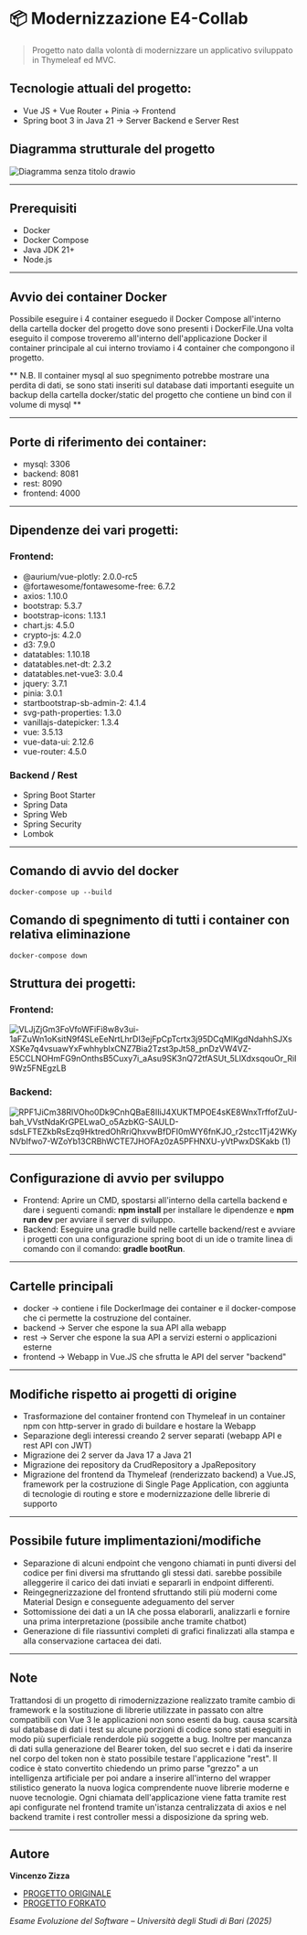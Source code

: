 # 📦 Modernizzazione E4-Collab
> Progetto nato dalla volontà di modernizzare un applicativo sviluppato in Thymeleaf ed MVC.

## Tecnologie attuali del progetto:
- Vue JS + Vue Router + Pinia -> Frontend
- Spring boot 3 in Java 21 -> Server Backend e Server Rest

## Diagramma strutturale del progetto
![Diagramma senza titolo drawio](https://github.com/user-attachments/assets/9b7ae4a3-edaf-4f84-9c62-c2282f0e1aa7)

---

## Prerequisiti

- Docker
- Docker Compose
- Java JDK 21+
- Node.js

---

## Avvio dei container Docker
Possibile eseguire i 4 container eseguedo il Docker Compose all'interno della cartella docker del progetto dove sono presenti i DockerFile.Una volta eseguito il compose troveremo all'interno dell'applicazione Docker il container principale al cui interno troviamo i 4 container che compongono il progetto.

** N.B. Il container mysql al suo spegnimento potrebbe mostrare una perdita di dati, se sono stati inseriti sul database dati importanti eseguite un backup della cartella docker/static del progetto che contiene un bind con il volume di mysql **

---

## Porte di riferimento dei container:
- mysql: 3306
- backend: 8081
- rest: 8090
- frontend: 4000

---

## Dipendenze dei vari progetti:
### Frontend:
- @aurium/vue-plotly: 2.0.0-rc5
- @fortawesome/fontawesome-free: 6.7.2
- axios: 1.10.0
- bootstrap: 5.3.7
- bootstrap-icons: 1.13.1
- chart.js: 4.5.0
- crypto-js: 4.2.0
- d3: 7.9.0
- datatables: 1.10.18
- datatables.net-dt: 2.3.2
- datatables.net-vue3: 3.0.4
- jquery: 3.7.1
- pinia: 3.0.1
- startbootstrap-sb-admin-2: 4.1.4
- svg-path-properties: 1.3.0
- vanillajs-datepicker: 1.3.4
- vue: 3.5.13
- vue-data-ui: 2.12.6
- vue-router: 4.5.0
### Backend / Rest
- Spring Boot Starter 
- Spring Data 
- Spring Web 
- Spring Security 
- Lombok

---

## Comando di avvio del docker
```Terminale
docker-compose up --build
```

## Comando di spegnimento di tutti i container con relativa eliminazione
```
docker-compose down
```

## Struttura dei progetti:
### Frontend:
![VLJjZjGm3FoVfoWFiFi8w8v3ui-1aFZuWn1oKsitN9f4SLeEeNrtLhrDI3ejFpCpTcrtx3j95DCqMlKgdNdahhSJXsXSKe7q4vsuawYxFwhhyblxCNZ7Bia2Tzst3pJt58_pnDzVW4VZ-E5CCLNOHmFG9nOnthsB5Cuxy7i_aAsu9SK3nQ72tfASUt_5LlXdxsqouOr_RiI9Wz5FNEgzLB](https://github.com/user-attachments/assets/912ae41c-e67a-4291-8884-4a559885e673)

### Backend:
![RPF1JiCm38RlVOho0Dk9CnhQBaE8IIiJ4XUKTMPOE4sKE8WnxTrffofZuU-bah_VVstNdaKrGPELwaO_o5AzbKG-SAULD-sdsLFTEZkbRsEzq9HktredOhRriQhxvwBfDFI0mWY6fnKJO_r2stcc1Tj42WKyNVbIfwo7-WZoYb13CRBhWCTE7JHOFAz0zA5PFHNXU-yVtPwxDSKakb (1)](https://github.com/user-attachments/assets/83d4d1aa-144f-47ed-8bdb-a6821edc04c5)

---

## Configurazione di avvio per sviluppo
- Frontend: Aprire un CMD, spostarsi all'interno della cartella backend e dare i seguenti comandi: **npm install** per installare le dipendenze e **npm run dev** per avviare il server di sviluppo.
- Backend: Eseguire una gradle build nelle cartelle backend/rest e avviare i progetti con una configurazione spring boot di un ide o tramite linea di comando con il comando: **gradle bootRun**.

---

## Cartelle principali
- docker -> contiene i file DockerImage dei container e il docker-compose che ci permette la costruzione del container.
- backend -> Server che espone la sua API alla webapp
- rest -> Server che espone la sua API a servizi esterni o applicazioni esterne
- frontend -> Webapp in Vue.JS che sfrutta le API del server "backend"

---

## Modifiche rispetto ai progetti di origine
- Trasformazione del container frontend con Thymeleaf in un container npm con http-server in grado di buildare e hostare la Webapp
- Separazione degli interessi creando 2 server separati (webapp API e rest API con JWT)
- Migrazione dei 2 server da Java 17 a Java 21
- Migrazione dei repository da CrudRepository a JpaRepository
- Migrazione del frontend da Thymeleaf (renderizzato backend) a Vue.JS, framework per la costruzione di Single Page Application, con aggiunta di tecnologie di routing e store e modernizzazione delle librerie di supporto

---

## Possibile future implimentazioni/modifiche
- Separazione di alcuni endpoint che vengono chiamati in punti diversi del codice per fini diversi ma sfruttando gli stessi dati. sarebbe possibile alleggerire il carico dei dati inviati e separarli in endpoint differenti.
- Reingegnerizzazione del frontend sfruttando stili più moderni come Material Design e conseguente adeguamento del server
- Sottomissione dei dati a un IA che possa elaborarli, analizzarli e fornire una prima interpretazione (possibile anche tramite chatbot)
- Generazione di file riassuntivi completi di grafici finalizzati alla stampa e alla conservazione cartacea dei dati.

---

## Note
Trattandosi di un progetto di rimodernizzazione realizzato tramite cambio di framework e la sostituzione di librerie utilizzate in passato con altre compatibili con Vue 3 le applicazioni non sono esenti da bug. causa scarsità sul database di dati i test su alcune porzioni di codice sono stati eseguiti in modo più superficiale renderdole più soggette a bug. Inoltre per mancanza di dati sulla generazione del Bearer token, del suo secret e i dati da inserire nel corpo del token non è stato possibile testare l'applicazione "rest". Il codice è stato convertito chiedendo un primo parse "grezzo" a un intelligenza artificiale per poi andare a inserire all'interno del wrapper stilistico generato la nuova logica comprendente nuove librerie moderne e nuove tecnologie. Ogni chiamata dell'applicazione viene fatta tramite rest api configurate nel frontend tramite un'istanza centralizzata di axios e nel backend tramite i rest controller messi a disposizione da spring web.

---

## Autore

**Vincenzo Zizza**

- [PROGETTO ORIGINALE](https://github.com/collab-uniba/E4-Collab)
- [PROGETTO FORKATO](https://github.com/matteopassaro/Evoluzione_Software/)

*Esame Evoluzione del Software – Università degli Studi di Bari (2025)*
